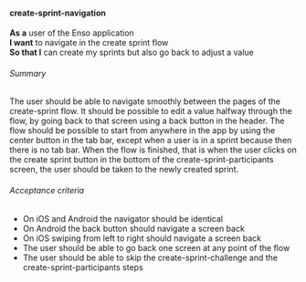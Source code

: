 #### create-sprint-navigation
**As a** user of the Enso application <br />
**I want** to navigate in the create sprint flow <br />
**So that I** can create my sprints but also go back to adjust a value

###### Summary
The user should be able to navigate smoothly between the pages of the create-sprint flow. It should be possible to edit a value halfway through the flow, by going back to that screen using a back button in the header. The flow should be possible to start from anywhere in the app by using the center button in the tab bar, except when a user is in a sprint because then there is no tab bar. When the flow is finished, that is when the user clicks on the create sprint button in the bottom of the create-sprint-participants screen, the user should be taken to the newly created sprint.

###### Acceptance criteria
- On iOS and Android the navigator should be identical
- On Android the back button should navigate a screen back
- On iOS swiping from left to right should navigate a screen back
- The user should be able to go back one screen at any point of the flow
- The user should be able to skip the create-sprint-challenge and the create-sprint-participants steps
